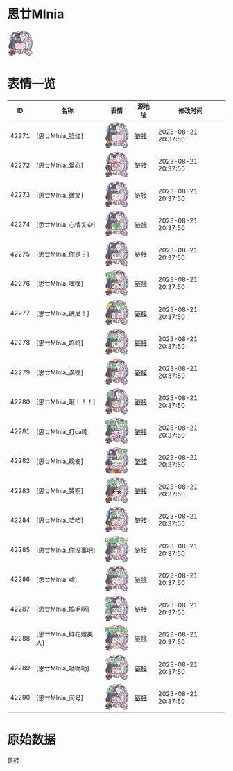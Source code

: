 # 思廿Mlnia

<img src="./cover.png" height="60" alt="cover" />

# 表情一览

|ID|名称|表情|源地址|修改时间|
|----|----|----|----|----|
|42271|[思廿Mlnia_脸红]|<img src="./pic/042271_%5B思廿Mlnia_脸红%5D.png" height="60" alt="脸红"/>|[链接](https://i0.hdslb.com/bfs/garb/ee0b4c29e3c7f4581f7b321ea05ded07d8dbf1ae.png)|2023-08-21 20:37:50|
|42272|[思廿Mlnia_爱心]|<img src="./pic/042272_%5B思廿Mlnia_爱心%5D.png" height="60" alt="爱心"/>|[链接](https://i0.hdslb.com/bfs/garb/1cad93b2fe4c06a7ab194709c5bf162e11aa42f5.png)|2023-08-21 20:37:50|
|42273|[思廿Mlnia_微笑]|<img src="./pic/042273_%5B思廿Mlnia_微笑%5D.png" height="60" alt="微笑"/>|[链接](https://i0.hdslb.com/bfs/garb/76d272d042521a89a42fdcf629026016c41c9812.png)|2023-08-21 20:37:50|
|42274|[思廿Mlnia_心情复杂]|<img src="./pic/042274_%5B思廿Mlnia_心情复杂%5D.png" height="60" alt="心情复杂"/>|[链接](https://i0.hdslb.com/bfs/garb/ef017c18d39e5f8c3e32b3a481821b94b6c52a07.png)|2023-08-21 20:37:50|
|42275|[思廿Mlnia_你是？]|<img src="./pic/042275_%5B思廿Mlnia_你是？%5D.png" height="60" alt="你是？"/>|[链接](https://i0.hdslb.com/bfs/garb/9c92b2880fd75d01473edf797f08f3596727837b.png)|2023-08-21 20:37:50|
|42276|[思廿Mlnia_嘿嘿]|<img src="./pic/042276_%5B思廿Mlnia_嘿嘿%5D.png" height="60" alt="嘿嘿"/>|[链接](https://i0.hdslb.com/bfs/garb/38aaa9b2632f0ff68a90b43994041bb6e886a6bd.png)|2023-08-21 20:37:50|
|42277|[思廿Mlnia_纳尼！]|<img src="./pic/042277_%5B思廿Mlnia_纳尼！%5D.png" height="60" alt="纳尼！"/>|[链接](https://i0.hdslb.com/bfs/garb/be2508f0a411c9f8753b49069adf92e504fe182a.png)|2023-08-21 20:37:50|
|42278|[思廿Mlnia_呜呜]|<img src="./pic/042278_%5B思廿Mlnia_呜呜%5D.png" height="60" alt="呜呜"/>|[链接](https://i0.hdslb.com/bfs/garb/0c5040036a2bed8ec875ae267b60aad14a9aef1a.png)|2023-08-21 20:37:50|
|42279|[思廿Mlnia_诶嘿]|<img src="./pic/042279_%5B思廿Mlnia_诶嘿%5D.png" height="60" alt="诶嘿"/>|[链接](https://i0.hdslb.com/bfs/garb/9d23fbb8c9e8499f772167a2fe921b1a07d62e24.png)|2023-08-21 20:37:50|
|42280|[思廿Mlnia_哦！！！]|<img src="./pic/042280_%5B思廿Mlnia_哦！！！%5D.png" height="60" alt="哦！！！"/>|[链接](https://i0.hdslb.com/bfs/garb/c3ce09747c72637e23fa16455dd322b996e33653.png)|2023-08-21 20:37:50|
|42281|[思廿Mlnia_打call]|<img src="./pic/042281_%5B思廿Mlnia_打call%5D.png" height="60" alt="打call"/>|[链接](https://i0.hdslb.com/bfs/garb/9d5b9c12fbac7a62ab959d355690cc2ed54dbbf7.png)|2023-08-21 20:37:50|
|42282|[思廿Mlnia_晚安]|<img src="./pic/042282_%5B思廿Mlnia_晚安%5D.png" height="60" alt="晚安"/>|[链接](https://i0.hdslb.com/bfs/garb/d5481ca662b611dd8f5da155e5548b6e1fdc99a7.png)|2023-08-21 20:37:50|
|42283|[思廿Mlnia_赞啊]|<img src="./pic/042283_%5B思廿Mlnia_赞啊%5D.png" height="60" alt="赞啊"/>|[链接](https://i0.hdslb.com/bfs/garb/8020f94da469946c0935d488abbce890200bd713.png)|2023-08-21 20:37:50|
|42284|[思廿Mlnia_哈哈]|<img src="./pic/042284_%5B思廿Mlnia_哈哈%5D.png" height="60" alt="哈哈"/>|[链接](https://i0.hdslb.com/bfs/garb/0ac1dcf82bd3583a535816f38ce5fd16d2a79427.png)|2023-08-21 20:37:50|
|42285|[思廿Mlnia_你没事吧]|<img src="./pic/042285_%5B思廿Mlnia_你没事吧%5D.png" height="60" alt="你没事吧"/>|[链接](https://i0.hdslb.com/bfs/garb/4cb5f204937996adaf1b0ec46d5dc5d11cf8f87c.png)|2023-08-21 20:37:50|
|42286|[思廿Mlnia_嘘]|<img src="./pic/042286_%5B思廿Mlnia_嘘%5D.png" height="60" alt="嘘"/>|[链接](https://i0.hdslb.com/bfs/garb/5dc9b36ee14c01e54825ef2cf17b7c61b8091ec4.png)|2023-08-21 20:37:50|
|42287|[思廿Mlnia_搞毛啊]|<img src="./pic/042287_%5B思廿Mlnia_搞毛啊%5D.png" height="60" alt="搞毛啊"/>|[链接](https://i0.hdslb.com/bfs/garb/f22b49a66f8f6a6b413131c7342c0192a909a0cf.png)|2023-08-21 20:37:50|
|42288|[思廿Mlnia_鲜花赠美人]|<img src="./pic/042288_%5B思廿Mlnia_鲜花赠美人%5D.png" height="60" alt="鲜花赠美人"/>|[链接](https://i0.hdslb.com/bfs/garb/187a3cfa7f3facaaf38047cf5bedbc4f083230d1.png)|2023-08-21 20:37:50|
|42289|[思廿Mlnia_呦呦呦]|<img src="./pic/042289_%5B思廿Mlnia_呦呦呦%5D.png" height="60" alt="呦呦呦"/>|[链接](https://i0.hdslb.com/bfs/garb/d51d5f614d51b61154bec335ef70d1feb06d01f1.png)|2023-08-21 20:37:50|
|42290|[思廿Mlnia_问号]|<img src="./pic/042290_%5B思廿Mlnia_问号%5D.png" height="60" alt="问号"/>|[链接](https://i0.hdslb.com/bfs/garb/d18c491836e33866dd135b2fbf193cebab176742.png)|2023-08-21 20:37:50|

# 原始数据

[跳转](./raw.json)


